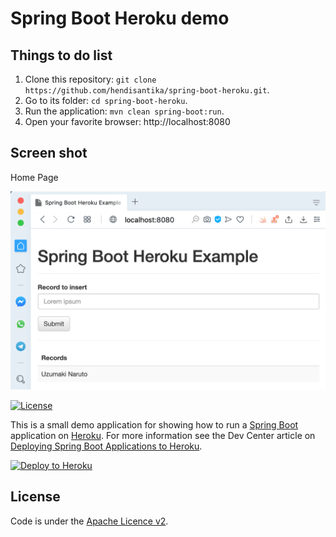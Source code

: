 # Spring Boot Heroku demo

## Things to do list
1. Clone this repository: `git clone https://github.com/hendisantika/spring-boot-heroku.git`.
2. Go to its folder: `cd spring-boot-heroku`.
3. Run the application: `mvn clean spring-boot:run`.
4. Open your favorite browser: http://localhost:8080

## Screen shot

Home Page

![Home Page](img/home.png "Home Page")

[![License](http://img.shields.io/:license-apache-blue.svg)](http://www.apache.org/licenses/LICENSE-2.0.html)

This is a small demo application for showing how to run a [Spring Boot](http://projects.spring.io/spring-boot/)
application on [Heroku](http://heroku.com). For more information see the Dev Center article on 
[Deploying Spring Boot Applications to Heroku](https://devcenter.heroku.com/articles/deploying-spring-boot-apps-to-heroku).

[![Deploy to Heroku](https://www.herokucdn.com/deploy/button.png)](https://heroku.com/deploy)


## License

Code is under the [Apache Licence v2](https://www.apache.org/licenses/LICENSE-2.0.txt).
